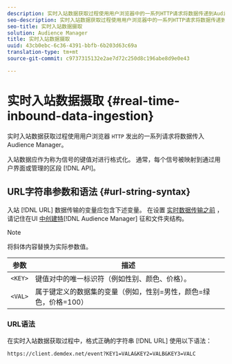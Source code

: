 ```yaml
---
description: 实时入站数据获取过程使用用户浏览器中的一系列HTTP请求将数据传递到Audience Manager。
seo-description: 实时入站数据获取过程使用用户浏览器中的一系列HTTP请求将数据传递到Audience Manager。
seo-title: 实时入站数据摄取
solution: Audience Manager
title: 实时入站数据摄取
uuid: 43cb0ebc-6c36-4391-bbfb-6b203d63c69a
translation-type: tm+mt
source-git-commit: c9737315132e2ae7d72c250d8c196abe8d9e0e43

---
```



# 实时入站数据摄取 {#real-time-inbound-data-ingestion}

实时入站数据获取过程使用用户浏览器 `HTTP` 发出的一系列请求将数据传入Audience Manager。

<!-- c_rt_inbound_real_time.xml -->

入站数据应作为称为信号的键值对进行格式化。 通常，每个信号被映射到通过用户界面或管理的区段 [!DNL API]。

## URL字符串参数和语法 {#url-string-syntax}

入站 [!DNL URL] 数据传输的变量应包含下述变量。 在设置 [实时数据传输之前](../../../features/traits/create-onboarded-rule-based-traits.md) ，请记住在UI [中创建特](../../../features/traits/trait-storage.md#create-trait-storage-folder)[!DNL Audience Manager] 征和文件夹结构。

>[!NOTE]
>
>将斜体内容替换为实际参数值。

| 参数 | 描述 |
|---|---|
| `<KEY>` | 键值对中的唯一标识符（例如性别、颜色、价格）。 |
| `<VAL>` | 属于键定义的数据集的变量（例如，性别=男性，颜色=绿色，价格=100） |

### URL语法

在实时入站数据获取过程中，格式正确的字符串 [!DNL URL] 使用以下语法：

```
https://client.demdex.net/event?KEY1=VALA&KEY2=VALB&KEY3=VALC
```
